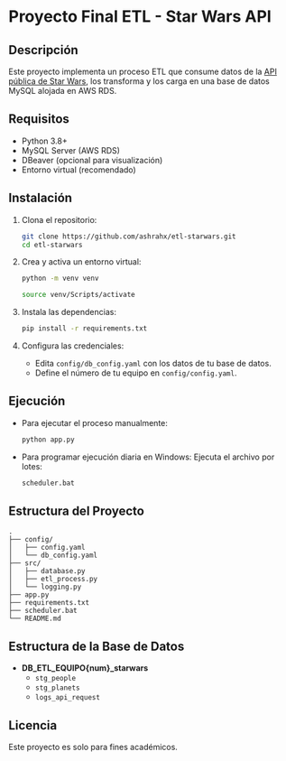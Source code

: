 # Proyecto Final ETL - Star Wars API

## Descripción
Este proyecto implementa un proceso ETL que consume datos de la [API pública de Star Wars]([https://swapi.dev/](https://www.swapi.tech/api/)), los transforma y los carga en una base de datos MySQL alojada en AWS RDS.

## Requisitos
- Python 3.8+
- MySQL Server (AWS RDS)
- DBeaver (opcional para visualización)
- Entorno virtual (recomendado)

## Instalación

1. Clona el repositorio:
   ```bash
   git clone https://github.com/ashrahx/etl-starwars.git
   cd etl-starwars
   ```

2. Crea y activa un entorno virtual:
   ```bash
   python -m venv venv
   
   source venv/Scripts/activate
   ```

3. Instala las dependencias:
   ```bash
   pip install -r requirements.txt
   ```

4. Configura las credenciales:
   - Edita `config/db_config.yaml` con los datos de tu base de datos.
   - Define el número de tu equipo en `config/config.yaml`.

## Ejecución

- Para ejecutar el proceso manualmente:
  ```bash
  python app.py
  ```

- Para programar ejecución diaria en Windows:
  Ejecuta el archivo por lotes:
  ```bash
  scheduler.bat
  ```

## Estructura del Proyecto

```
.
├── config/
│   ├── config.yaml
│   └── db_config.yaml
├── src/
│   ├── database.py
│   ├── etl_process.py
│   └── logging.py
├── app.py
├── requirements.txt
├── scheduler.bat
└── README.md
```

## Estructura de la Base de Datos

- **DB_ETL_EQUIPO{num}_starwars**
  - `stg_people`
  - `stg_planets`
  - `logs_api_request`

## Licencia

Este proyecto es solo para fines académicos.
